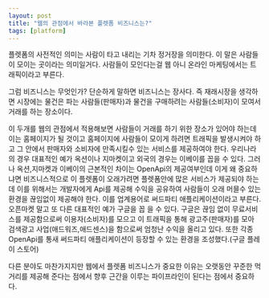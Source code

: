```yaml
---
layout: post
title: "웹의 관점에서 바라본 플렛폼 비즈니스는?"
tags: [platform]
---
```


플렛폼의 사전적인 의미는 사람이 타고 내리는 기차 정거장을 의미한다.
이 말은 사람들이 모이는 곳이라는 의미일거다.
사람들이 모인다는걸 웹 아니 온라인 마케팅에서는 트래픽이라고 부른다.

그럼 비즈니스는 무엇인가?
단순하게 말하면 비즈니스는 장사다. 즉 재래시장을 생각하면 시장에는
물건은 파는 사람들(판매자)과 물건을 구매하려는 사람들(소비자)이 모여서
거래를 하는 장소이다.

이 두개를 웹의 관점에서 적용해보면 사람들이 거래를 하기 위한 장소가 있어야
하는데 이는 홈페이지가 될 것이고 홈페이지에 사람들이 모이게 하려면 트래픽을
발생시켜야 하고 그 안에서 판매자와 소비자에 만족시킬수 있는 서비스를 제공하여야 한다.
우리나라의 경우 대표적인 예가 옥션이나 지마켓이고 외국의 경우는 이베이를 꼽을 수 있다.
그러나 옥션,지마켓과 이베이의 근본적인 차이는 OpenApi의 제공여부인데 이게 왜 중요하냐면
비즈니스적으로 이 플렛폼이 오래가려면 플렛폼안에 많은 서비스가 제공되야 하는데 이를 위해서는
개발자에게 Api를 제공해 수익을 공유하여 사람들이 오래 머믈수 있는 환경을 끊임없이 제공해야 한다.
이를 업계용어로 써드파티 애플리케이션이라고 부른다.
오픈마켓 말고 또 다른 대표적인 예가 구글을 꼽 을 수 있다.
구글은 끊임 없이 무료서비스를 제공함으로써 이용자(소비자)를 모으고 이 트래픽을 통해 광고주(판매자)를
모아 검색광고 사업(애드워즈,애드센스)을 함으로써 엄청난 수익을 올리고 있다.
또한 각종 OpenApi를 통새 써드파티 애플리케이션이 등장할 수 있는 환경을 조성했다.(구글 플레이 스토어)

다른 분야도 마찬가지지만 웹에서 플렛폼 비즈니스가 중요한 이유는 오랫동안 꾸준한 먹거리를 제공해 준다는
점에서 향후 근간을 이루는 파이프라인이 된다는 점에서 중요하다.
